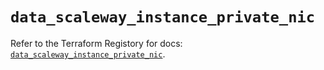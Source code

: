 # `data_scaleway_instance_private_nic`

Refer to the Terraform Registory for docs: [`data_scaleway_instance_private_nic`](https://registry.terraform.io/providers/scaleway/scaleway/2.27.0/docs/data-sources/instance_private_nic).
